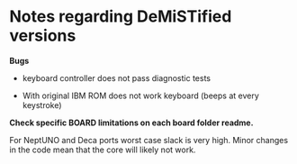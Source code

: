 # Notes regarding DeMiSTified versions

**Bugs**

* keyboard controller does not pass diagnostic tests

* With original IBM ROM does not work keyboard (beeps at every keystroke)

  

**Check specific BOARD limitations on each board folder readme.**

For NeptUNO and Deca ports worst case slack is very high. Minor changes in the code mean that the core will likely not work. 





